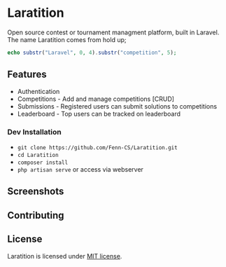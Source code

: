 # Laratition

Open source contest or tournament managment platform, built in Laravel. The name Laratition comes from hold up; 

```php
echo substr("Laravel", 0, 4).substr("competition", 5);
```

## Features

- Authentication
- Competitions - Add and manage competitions [CRUD]
- Submissions - Registered users can submit solutions to competitions
- Leaderboard - Top users can be tracked on leaderboard


### Dev Installation

- `git clone https://github.com/Fenn-CS/Laratition.git`
- `cd Laratition`
- `composer install`
- `php artisan serve` or access via webserver


## Screenshots

## Contributing 

## License

Laratition is licensed under [MIT license](https://opensource.org/licenses/MIT).
